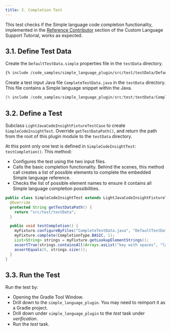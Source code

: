 ```yaml
---
title: 3. Completion Test
---
```


This test checks if the Simple language code completion functionality, implemented in the [Reference Contributor](/tutorials/custom_language_support/reference_contributor.md) section of the Custom Language Support Tutorial, works as expected.

## 3.1. Define Test Data
Create the `DefaultTestData.simple` properties file in the `testData` directory.

```bash
{% include /code_samples/simple_language_plugin/src/test/testData/DefaultTestData.simple %}
```

Create a test input Java file `CompleteTestData.java` in the `testData` directory.
This file contains a Simple language snippet within the Java.
```java
{% include /code_samples/simple_language_plugin/src/test/testData/CompleteTestData.java %}
```

## 3.2. Define a Test
Subclass `LightJavaCodeInsightFixtureTestCase` to create `SimpleCodeInsightTest`.
Override `getTestDataPath()`, and return the path from the root of this plugin module to the `testData` directory.

At this point only one test is defined in `SimpleCodeInsightTest`: `testCompletion()`.
This method:
* Configures the test using the two input files.
* Calls the basic completion functionality.
  Behind the scenes, this method call creates a list of possible elements to complete the embedded Simple language reference.
* Checks the list of possible element names to ensure it contains all Simple language completion possibilities.

```java
public class SimpleCodeInsightTest extends LightJavaCodeInsightFixtureTestCase {
  @Override
  protected String getTestDataPath() {
    return "src/test/testData";
  }

  public void testCompletion() {
    myFixture.configureByFiles("CompleteTestData.java", "DefaultTestData.simple");
    myFixture.complete(CompletionType.BASIC, 1);
    List<String> strings = myFixture.getLookupElementStrings();
    assertTrue(strings.containsAll(Arrays.asList("key with spaces", "language", "message", "tab", "website")));
    assertEquals(5, strings.size());
  }
}
```

## 3.3. Run the Test
Run the test by:
* Opening the Gradle Tool Window.
* Drill down to the `simple_language_plugin`.
  You may need to reimport it as a Gradle project.
* Drill down under `simple_language_plugin` to the *test* task under *verification*.
* Run the *test* task.
